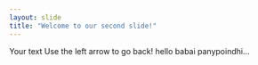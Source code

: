 ```yaml
---
layout: slide
title: "Welcome to our second slide!"
---
```

Your text
Use the left arrow to go back!
hello babai panypoindhi...
